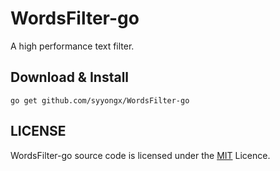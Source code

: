# WordsFilter-go
A high performance text filter.

## Download & Install
```shell
go get github.com/syyongx/WordsFilter-go
```

## LICENSE
WordsFilter-go source code is licensed under the [MIT](https://github.com/syyongx/WordsFilter-go/blob/master/LICENSE) Licence.
